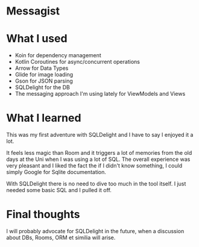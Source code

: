 # Messagist

# What I used

* Koin for dependency management
* Kotlin Coroutines for async/concurrent operations
* Arrow for Data Types
* Glide for image loading
* Gson for JSON parsing
* SQLDelight for the DB
* The messaging approach I'm using lately for ViewModels and Views

# What I learned

This was my first adventure with SQLDelight and I have to say I enjoyed it a lot.

It feels less magic than Room and it triggers a lot of memories from the old days at the Uni when I was using a lot of SQL.
The overall experience was very pleasant and I liked the fact the if I didn't know something, I could simply Google for Sqlite documentation.

With SQLDelight there is no need to dive too much in the tool itself. I just needed some basic SQL and I pulled it off.

# Final thoughts

I will probably advocate for SQLDelight in the future, when a discussion about DBs, Rooms, ORM et similia will arise.
